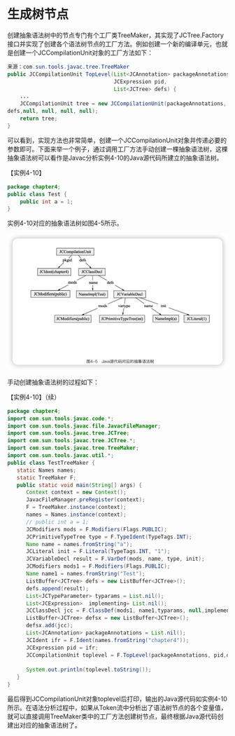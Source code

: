 # 生成树节点

创建抽象语法树中的节点专门有个工厂类TreeMaker，其实现了JCTree.Factory接口并实现了创建各个语法树节点的工厂方法。例如创建一个新的编译单元，也就是创建一个JCCompilationUnit对象的工厂方法如下：

```java
来源：com.sun.tools.javac.tree.TreeMaker
public JCCompilationUnit TopLevel(List<JCAnnotation> packageAnnotations,                                  
                                  JCExpression pid,
                                  List<JCTree> defs) {
    ...
    JCCompilationUnit tree = new JCCompilationUnit(packageAnnotations, pid,
defs,null, null, null, null);
    return tree;
}
```

可以看到，实现方法也非常简单，创建一个JCCompilationUnit对象并传递必要的参数即可。下面来举一个例子，通过调用工厂方法手动创建一棵抽象语法树，这棵抽象语法树可以看作是Javac分析实例4\-10的Java源代码所建立的抽象语法树。

【实例4\-10】

```java
package chapter4;
public class Test {
    public int a = 1;
}
```

实例4\-10对应的抽象语法树如图4\-5所示。

![image](https://github.com/YangLuchao/img_host/raw/master/20230418/image.3qqqwgdllw60.webp)

手动创建抽象语法树的过程如下：

【实例4\-10】（续）

```java
package chapter4;
import com.sun.tools.javac.code.*;
import com.sun.tools.javac.file.JavacFileManager;
import com.sun.tools.javac.tree.JCTree;
import com.sun.tools.javac.tree.JCTree.*;
import com.sun.tools.javac.tree.TreeMaker;
import com.sun.tools.javac.util.*;
public class TestTreeMaker {
   static Names names;
   static TreeMaker F;
   public static void main(String[] args) {
      Context context = new Context();
      JavacFileManager.preRegister(context);
      F = TreeMaker.instance(context);
      names = Names.instance(context);
  	  // public int a = 1;
      JCModifiers mods = F.Modifiers(Flags.PUBLIC);
      JCPrimitiveTypeTree type = F.TypeIdent(TypeTags.INT);
      Name name = names.fromString("a");
      JCLiteral init = F.Literal(TypeTags.INT, "1");
      JCVariableDecl result = F.VarDef(mods, name, type, init);
      JCModifiers mods1 = F.Modifiers(Flags.PUBLIC);
      Name name1 = names.fromString("Test");
      ListBuffer<JCTree> defs = new ListBuffer<JCTree>();
      defs.append(result);
      List<JCTypeParameter> typarams = List.nil();
      List<JCExpression>  implementing= List.nil();
      JCClassDecl jcc = F.ClassDef(mods1, name1,typarams, null,implementing,defs.toList());
      ListBuffer<JCTree> defsx = new ListBuffer<JCTree>();
      defsx.add(jcc);
      List<JCAnnotation> packageAnnotations = List.nil();
      JCIdent ifr = F.Ident(names.fromString("chapter4"));
      JCExpression pid = ifr;
      JCCompilationUnit toplevel = F.TopLevel(packageAnnotations, pid,defsx.toList());

      System.out.println(toplevel.toString());
   }
}
```

最后得到JCCompilationUnit对象toplevel后打印，输出的Java源代码如实例4\-10所示。在语法分析过程中，如果从Token流中分析出了语法树节点的各个变量值，就可以直接调用TreeMaker类中的工厂方法创建树节点，最终根据Java源代码创建出对应的抽象语法树了。
